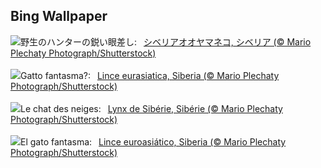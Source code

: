 ## Bing Wallpaper
![](https://www.bing.com/th?id=OHR.SiberianLynx_JA-JP8122329970_UHD.jpg&w=1000)野生のハンターの鋭い眼差し:&nbsp;&ensp;[シベリアオオヤマネコ, シベリア (© Mario Plechaty Photograph/Shutterstock)](https://www.bing.com/th?id=OHR.SiberianLynx_JA-JP8122329970_UHD.jpg)
<br><br/>
![](https://www.bing.com/th?id=OHR.SiberianLynx_IT-IT9885681179_UHD.jpg&w=1000)Gatto fantasma?:&nbsp;&ensp;[Lince eurasiatica, Siberia (© Mario Plechaty Photograph/Shutterstock)](https://www.bing.com/th?id=OHR.SiberianLynx_IT-IT9885681179_UHD.jpg)
<br><br/>
![](https://www.bing.com/th?id=OHR.SiberianLynx_FR-FR2540232502_UHD.jpg&w=1000)Le chat des neiges:&nbsp;&ensp;[Lynx de Sibérie, Sibérie (© Mario Plechaty Photograph/Shutterstock)](https://www.bing.com/th?id=OHR.SiberianLynx_FR-FR2540232502_UHD.jpg)
<br><br/>
![](https://www.bing.com/th?id=OHR.SiberianLynx_ES-ES1284959959_UHD.jpg&w=1000)El gato fantasma:&nbsp;&ensp;[Lince euroasiático, Siberia (© Mario Plechaty Photograph/Shutterstock)](https://www.bing.com/th?id=OHR.SiberianLynx_ES-ES1284959959_UHD.jpg)
<br><br/>

